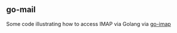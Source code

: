 ## go-mail

Some code illustrating how to access IMAP via Golang via [go-imap](https://github.com/emersion/go-imap)
